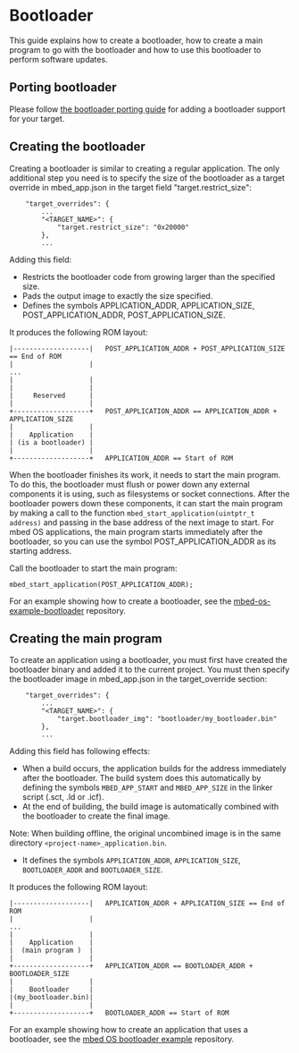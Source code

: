 # Bootloader

This guide explains how to create a bootloader, how to create a main program to go with the bootloader and how to use this bootloader to perform software updates.

## Porting bootloader

Please follow [the bootloader porting guide](https://docs.mbed.com/docs/mbed-os-handbook/en/latest/advanced/flash/) for adding a bootloader support for your target.

## Creating the bootloader

Creating a bootloader is similar to creating a regular application. The only additional step you need is to specify the size of the bootloader as a target override in mbed_app.json in the target field "target.restrict_size":

```
    "target_overrides": {
        ...
        "<TARGET_NAME>": {
            "target.restrict_size": "0x20000"
        },
        ...
```

Adding this field:

* Restricts the bootloader code from growing larger than the specified size.
* Pads the output image to exactly the size specified.
* Defines the symbols APPLICATION_ADDR, APPLICATION_SIZE, POST_APPLICATION_ADDR, POST_APPLICATION_SIZE.

It produces the following ROM layout:

```
|-------------------|   POST_APPLICATION_ADDR + POST_APPLICATION_SIZE == End of ROM
|                   |
...
|                   |
|                   |
|     Reserved      |
|                   |
+-------------------+   POST_APPLICATION_ADDR == APPLICATION_ADDR + APPLICATION_SIZE
|                   |
|    Application    |
| (is a bootloader) |
|                   |
+-------------------+   APPLICATION_ADDR == Start of ROM
```

When the bootloader finishes its work, it needs to start the main program. To do this, the bootloader must flush or power down any external components it is using, such as filesystems or socket connections. After the bootloader powers down these components, it can start the main program by making a call to the function `mbed_start_application(uintptr_t address)` and passing in the base address of the next image to start. For mbed OS applications, the main program starts immediately after the bootloader, so you can use the symbol POST_APPLICATION_ADDR as its starting address.

Call the bootloader to start the main program:

```
mbed_start_application(POST_APPLICATION_ADDR);
```

For an example showing how to create a bootloader, see the [mbed-os-example-bootloader](https://github.com/armmbed/mbed-os-example-bootloader) repository.

## Creating the main program

To create an application using a bootloader, you must first have created the bootloader binary and added it to the current project. You must then specify the bootloader image in mbed_app.json in the target_override section:

```
    "target_overrides": {
        ...
        "<TARGET_NAME>": {
            "target.bootloader_img": "bootloader/my_bootloader.bin"
        },
        ...
```

Adding this field has following effects:

* When a build occurs, the application builds for the address immediately after the bootloader. The build system does this automatically by defining the symbols `MBED_APP_START` and `MBED_APP_SIZE` in the linker script (.sct, .ld or .icf).
* At the end of building, the build image is automatically combined with the bootloader to create the final image. 

Note: When building offline, the original uncombined image is in the same directory `<project-name>_application.bin`.

* It defines the symbols `APPLICATION_ADDR`, `APPLICATION_SIZE`, `BOOTLOADER_ADDR` and `BOOTLOADER_SIZE`.

It produces the following ROM layout:

```
|-------------------|   APPLICATION_ADDR + APPLICATION_SIZE == End of ROM
|                   |
...
|                   |
|    Application    |
|  (main program )  |
|                   |
+-------------------+   APPLICATION_ADDR == BOOTLOADER_ADDR + BOOTLOADER_SIZE
|                   |
|    Bootloader     |
|(my_bootloader.bin)|
|                   |
+-------------------+   BOOTLOADER_ADDR == Start of ROM
``` 

For an example showing how to create an application that uses a bootloader, see the [mbed OS bootloader example](https://github.com/armmbed/mbed-os-example-bootloader-blinky) repository.
